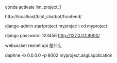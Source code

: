 conda activate llm_project_1

http://localhost/blbl_chatbot/frontend/

django-admin startproject myprojec
t
cd myproject

django password: 123456
http://127.0.0.1:8000/

websocket resnet api 是什么


daphne -b 0.0.0.0 -p 8002 myproject.asgi:application

